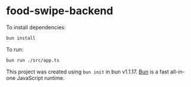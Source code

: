 # food-swipe-backend

To install dependencies:

```bash
bun install
```

To run:

```bash
bun run ./src/app.ts
```

This project was created using `bun init` in bun v1.1.17. [Bun](https://bun.sh) is a fast all-in-one JavaScript runtime.
